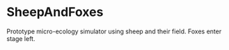 # SheepAndFoxes

Prototype micro-ecology simulator using sheep and their field. Foxes enter stage left.